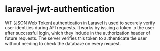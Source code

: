 # laravel-jwt-authentication 
 WT (JSON Web Token) authentication in Laravel is used to securely verify user identities during API requests. It works by issuing a token to the user after successful login, which they include in the authorization header of future requests. The server verifies this token to authenticate the user without needing to check the database on every request.
